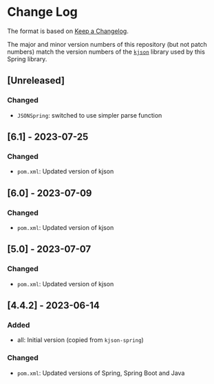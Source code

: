 # Change Log

The format is based on [Keep a Changelog](http://keepachangelog.com/).

The major and minor version numbers of this repository (but not patch numbers) match the version numbers of the
[`kjson`](https://github.com/pwall567/kjson) library used by this Spring library.

## [Unreleased]
### Changed
- `JSONSpring`: switched to use simpler parse function

## [6.1] - 2023-07-25
### Changed
- `pom.xml`: Updated version of kjson

## [6.0] - 2023-07-09
### Changed
- `pom.xml`: Updated version of kjson

## [5.0] - 2023-07-07
### Changed
- `pom.xml`: Updated version of kjson

## [4.4.2] - 2023-06-14
### Added
- all: Initial version (copied from `kjson-spring`)
### Changed
- `pom.xml`: Updated versions of Spring, Spring Boot and Java
